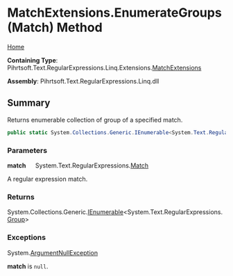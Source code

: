# MatchExtensions\.EnumerateGroups\(Match\) Method

[Home](../../../../../../../README.md)

**Containing Type**: Pihrtsoft\.Text\.RegularExpressions\.Linq\.Extensions\.[MatchExtensions](../README.md)

**Assembly**: Pihrtsoft\.Text\.RegularExpressions\.Linq\.dll

## Summary

Returns enumerable collection of group of a specified match\.

```csharp
public static System.Collections.Generic.IEnumerable<System.Text.RegularExpressions.Group> EnumerateGroups(this System.Text.RegularExpressions.Match match)
```

### Parameters

**match** &emsp; System\.Text\.RegularExpressions\.[Match](https://docs.microsoft.com/en-us/dotnet/api/system.text.regularexpressions.match)

A regular expression match\.

### Returns

System\.Collections\.Generic\.[IEnumerable](https://docs.microsoft.com/en-us/dotnet/api/system.collections.generic.ienumerable-1)\<System\.Text\.RegularExpressions\.[Group](https://docs.microsoft.com/en-us/dotnet/api/system.text.regularexpressions.group)>

### Exceptions

System\.[ArgumentNullException](https://docs.microsoft.com/en-us/dotnet/api/system.argumentnullexception)

**match** is `null`\.

